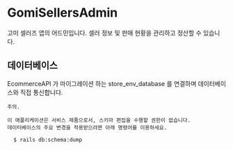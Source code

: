 # GomiSellersAdmin
고미 셀러즈 앱의 어드민입니다. 셀러 정보 및 판매 현황을 관리하고 정산할 수 있습니다.

## 데이터베이스
EcommerceAPI 가 마이그레이션 하는 store_env_database 를 연결하며 데이터베이스와 직접 통신합니다.

```
주의.

이 애플리케이션은 서비스 제품으로서, 스키마 편집을 수행할 권한이 없습니다.
데이터베이스의 주요 변경을 적용받으려면 아래 명령어를 이용하세요.

  $ rails db:schema:dump

```
